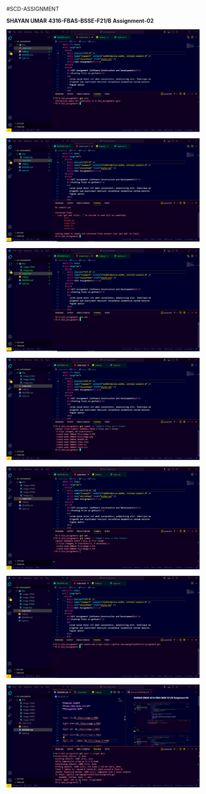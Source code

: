 #SCD-ASSIGNMENT

**SHAYAN UMAR**
**4316-FBAS-BSSE-F21/B**
**Assignment-02**


![git init](./Pics/image-1.PNG)

![git status](./Pics/image-2.PNG)

![git add .](./Pics/image-3.PNG)

![git commit](./Pics/image-4.PNG)

![git add . commit ](./Pics/image-5.PNG)

![git remote](./Pics/image-6.PNG)

![git push](./Pics/image-7.PNG)
